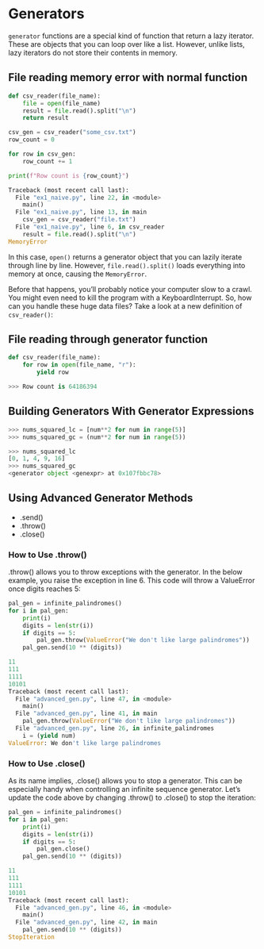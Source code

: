 # Generators

`generator` functions are a special kind of function that return a lazy iterator. These are objects that you can loop over like a list. However, unlike lists, lazy iterators do not store their contents in memory.

## File reading memory error with normal function

```python
def csv_reader(file_name):
    file = open(file_name)
    result = file.read().split("\n")
    return result

csv_gen = csv_reader("some_csv.txt")
row_count = 0

for row in csv_gen:
    row_count += 1

print(f"Row count is {row_count}")
```

```python
Traceback (most recent call last):
  File "ex1_naive.py", line 22, in <module>
    main()
  File "ex1_naive.py", line 13, in main
    csv_gen = csv_reader("file.txt")
  File "ex1_naive.py", line 6, in csv_reader
    result = file.read().split("\n")
MemoryError
```

In this case, `open()` returns a generator object that you can lazily iterate through line by line. However, `file.read().split()` loads everything into memory at once, causing the `MemoryError`.

Before that happens, you’ll probably notice your computer slow to a crawl. You might even need to kill the program with a KeyboardInterrupt. So, how can you handle these huge data files? Take a look at a new definition of `csv_reader()`:

## File reading through generator function

```python
def csv_reader(file_name):
    for row in open(file_name, "r"):
        yield row
```

```python
>>> Row count is 64186394
```

## Building Generators With Generator Expressions

```python
>>> nums_squared_lc = [num**2 for num in range(5)]
>>> nums_squared_gc = (num**2 for num in range(5))
```
```python
>>> nums_squared_lc
[0, 1, 4, 9, 16]
>>> nums_squared_gc
<generator object <genexpr> at 0x107fbbc78>
```

## Using Advanced Generator Methods

* .send()
* .throw()
* .close()

### How to Use .throw()

.throw() allows you to throw exceptions with the generator. In the below example, you raise the exception in line 6. This code will throw a ValueError once digits reaches 5:

```python
pal_gen = infinite_palindromes()
for i in pal_gen:
    print(i)
    digits = len(str(i))
    if digits == 5:
        pal_gen.throw(ValueError("We don't like large palindromes"))
    pal_gen.send(10 ** (digits))
```

```python
11
111
1111
10101
Traceback (most recent call last):
  File "advanced_gen.py", line 47, in <module>
    main()
  File "advanced_gen.py", line 41, in main
    pal_gen.throw(ValueError("We don't like large palindromes"))
  File "advanced_gen.py", line 26, in infinite_palindromes
    i = (yield num)
ValueError: We don't like large palindromes
```

### How to Use .close()

As its name implies, .close() allows you to stop a generator. This can be especially handy when controlling an infinite sequence generator. Let’s update the code above by changing .throw() to .close() to stop the iteration:

```python
pal_gen = infinite_palindromes()
for i in pal_gen:
    print(i)
    digits = len(str(i))
    if digits == 5:
        pal_gen.close()
    pal_gen.send(10 ** (digits))
```

```python
11
111
1111
10101
Traceback (most recent call last):
  File "advanced_gen.py", line 46, in <module>
    main()
  File "advanced_gen.py", line 42, in main
    pal_gen.send(10 ** (digits))
StopIteration
```